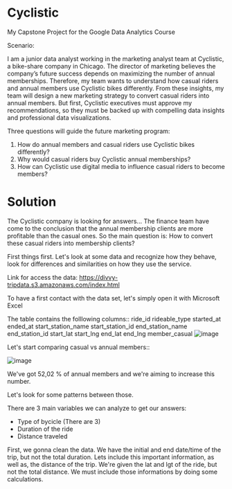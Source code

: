 # Cyclistic
My Capstone Project for the Google Data Analytics Course

Scenario:

I am a junior data analyst working in the marketing analyst team at Cyclistic, a bike-share company in Chicago. The director
of marketing believes the company’s future success depends on maximizing the number of annual memberships. Therefore,
my team wants to understand how casual riders and annual members use Cyclistic bikes differently. From these insights,
my team will design a new marketing strategy to convert casual riders into annual members. But first, Cyclistic executives
must approve my recommendations, so they must be backed up with compelling data insights and professional data
visualizations.

Three questions will guide the future marketing program:
1. How do annual members and casual riders use Cyclistic bikes differently?
2. Why would casual riders buy Cyclistic annual memberships?
3. How can Cyclistic use digital media to influence casual riders to become members?

# Solution

The Cyclistic company is looking for answers... The finance team have come to the conclusion that the annual membership clients are more
profitable than the casual ones. So the main question is: How to convert these casual riders into membership clients?

First things first. Let's look at some data and recognize how they behave, look for differences and similarities on how they use the service.

Link for access the data:
https://divvy-tripdata.s3.amazonaws.com/index.html


To have a first contact with the data set, let's simply open it with Microsoft Excel

The table contains the folllowing columns::
ride_id	rideable_type	started_at	ended_at	start_station_name	start_station_id	end_station_name	end_station_id	start_lat	start_lng	end_lat	end_lng	member_casual
![image](https://user-images.githubusercontent.com/96549926/179628146-b092c10c-209f-44e2-99fb-10cb264862a4.png)

Let's start comparing casual vs annual members::

![image](https://user-images.githubusercontent.com/96549926/179627449-6954243d-0062-428e-9e79-9026ff9522a7.png)

We've got 52,02 % of annual members and we're aiming to increase this number.

Let's look for some patterns between those.

There are 3 main variables we can analyze to get our answers:
- Type of bycicle (There are 3)
- Duration of the ride
- Distance traveled

First, we gonna clean the data. We have the initial and end date/time of the trip, but not the total duration. Lets include this important information,
as well as, the distance of the trip. We're given the lat and lgt of the ride, but not the total distance. We must include those informations by doing some
calculations.





